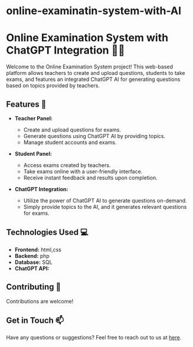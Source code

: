 # online-examinatin-system-with-AI
# Online Examination System with ChatGPT Integration 📝🤖

Welcome to the Online Examination System project! This web-based platform allows teachers to create and upload questions, students to take exams, and features an integrated ChatGPT AI for generating questions based on topics provided by teachers.

## Features 🚀

- **Teacher Panel:**
  - Create and upload questions for exams.
  - Generate questions using ChatGPT AI by providing topics.
  - Manage student accounts and exams.

- **Student Panel:**
  - Access exams created by teachers.
  - Take exams online with a user-friendly interface.
  - Receive instant feedback and results upon completion.

- **ChatGPT Integration:**
  - Utilize the power of ChatGPT AI to generate questions on-demand.
  - Simply provide topics to the AI, and it generates relevant questions for exams.

## Technologies Used 💻

- **Frontend:** html,css
- **Backend:** php
- **Database:** SQL
- **ChatGPT API:**

## Contributing 🤝

Contributions are welcome!

## Get in Touch 📫

Have any questions or suggestions? Feel free to reach out to us at [here](amanuelt212@gmail.com).
